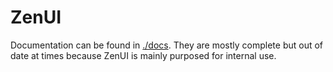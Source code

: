 # ZenUI

Documentation can be found in [./docs](./docs/main.md).
They are mostly complete but out of date at times because ZenUI is mainly purposed for internal use.